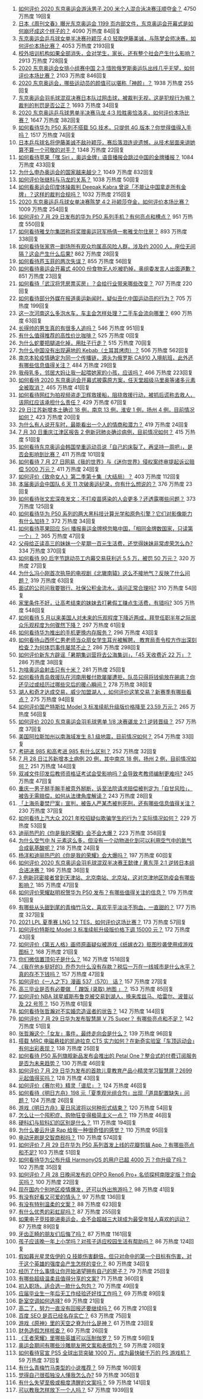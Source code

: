1. [如何评价 2020 东京奥运会游泳男子 200 米个人混合泳决赛汪顺夺金？](https://www.zhihu.com/question/476000617) 4750 万热度 19回复
1. [日本《周刊文春》曝光东京奥运会 1199 页内部文件，东京奥运会开幕式是如何崩坏成这个样子的？](https://www.zhihu.com/question/475755259) 4090 万热度 84回复
1. [东京奥运会乒乓球女单半决赛孙颖莎 4:0 轻取伊藤美诚，与陈梦会师决赛，如何评价本场比赛？](https://www.zhihu.com/question/475772055) 4053 万热度 2193回复
1. [校外培训机构如果全部消失，会对学生，家长，还有整个社会产生什么影响？](https://www.zhihu.com/question/385950125) 2913 万热度 728回复
1. [2020 东京奥运会女排小组赛中国 2:3 惜败俄罗斯奥运队出线几乎无望，如何评价本场比赛？](https://www.zhihu.com/question/475839694) 2103 万热度 846回复
1. [2020 东京奥运会，哪些运动员的颜值可以堪称「神颜」？](https://www.zhihu.com/question/474365779) 1938 万热度 255回复
1. [东京奥运会羽毛球混双决赛日本队过网击球，被裁判无视，这是犯规行为嘛？裁判的判罚是否公正？](https://www.zhihu.com/question/475764294) 1693 万热度 34回复
1. [2020 东京奥运乒乓球男单半决赛马龙 4:3 险胜奥恰洛夫，如何评价本场比赛？](https://www.zhihu.com/question/475842893) 1647 万热度 382回复
1. [如何看待华为 P50 系列不搭载 5G 技术，只提供 4G 版本？你觉得值得入手吗？](https://www.zhihu.com/question/475912010) 1517 万热度 74回复
1. [日本乒乓球名将伊藤美诚不敌孙颖莎，赛后落泪连说遗憾，从技术层面来讲她算不算一个可敬的对手？](https://www.zhihu.com/question/475817128) 1348 万热度 22回复
1. [如何看待苹果「嘿 Siri ，奥运金牌」语音播报会跳过中国的金牌播报？](https://www.zhihu.com/question/475550484) 1084 万热度 433回复
1. [为什么申办奥运会的国家越来越少？](https://www.zhihu.com/question/65333214) 1049 万热度 832回复
1. [如何评价张继科与马龙的关系？](https://www.zhihu.com/question/52471002) 1038 万热度 50回复
1. [如何看奥运会印度体操裁判 Deepak Kabra 曾说「不能让中国拿走所有金牌」？这样的裁判合规吗？](https://www.zhihu.com/question/475696213) 1032 万热度 215回复
1. [2020 东京奥运乒乓球女单决赛陈梦 4:2 孙颖莎夺金，如何评价本场比赛？](https://www.zhihu.com/question/475904630) 1009 万热度 254回复
1. [如何评价 7 月 29 日发布的华为 P50 系列手机？有何亮点和槽点？](https://www.zhihu.com/question/475896893) 951 万热度 550回复
1. [如何看待雅戈尔集团称将奖赠奥运冠军杨倩一套雅戈尔住房？](https://www.zhihu.com/question/475295335) 893 万热度 338回复
1. [如何看待张家界一剧场所有观众均属高风险人群，涉及约 2000 人，座位无间隔？这会产生什么后果?](https://www.zhihu.com/question/475630365) 862 万热度 28回复
1. [如何看待芦玉菲的两次失误？](https://www.zhihu.com/question/475410982) 855 万热度 56回复
1. [如何看待奥运会开幕式 4000 份食物无人吃被扔掉，奥组委发言人出面道歉？](https://www.zhihu.com/question/475607482) 851 万热度 23回复
1. [如何看待「武汉将凭房票买房」？会给行业带来哪些改变？](https://www.zhihu.com/question/475766858) 707 万热度 220回复
1. [如何看待部分外媒在报道奥运新闻时，疑似丑化中国运动员的行为？](https://www.zhihu.com/question/474786161) 705 万热度 199回复
1. [这一次河南这么多泡水车，车主会怎样处理？二手车会流向哪里？](https://www.zhihu.com/question/474074391) 690 万热度 63回复
1. [长得帅的男生真的有很多人追吗？](https://www.zhihu.com/question/466307046) 546 万热度 951回复
1. [有什么值得推荐的高性价比咖啡？](https://www.zhihu.com/xen/market/mall/detail/1403798945961713664?utm_source=zhihu&utm_division=rebang&utm_campaign=guaerkafei) 525 万热度 0回复
1. [为什么蛇要把腿进化掉，用肚子行走？](https://www.zhihu.com/question/457795798) 515 万热度 70回复
1. [为什么中国没有出现遍地的 Kebab（土耳其烤肉）？](https://www.zhihu.com/question/33937466) 506 万热度 562回复
1. [南京本轮疫情确定为同一个传播链，源头为俄罗斯 CA910 入境航班，此外还有哪些信息值得关注？](https://www.zhihu.com/question/476026841) 484 万热度 29回复
1. [我母乳多，邻居大妈让我一起喂她家的小孩，应该吗？](https://www.zhihu.com/question/471842469) 466 万热度 223回复
1. [如何看待 2020 东京奥运会开幕式披露原方案，任天堂超级马里奥等诸多元素全被取消？](https://www.zhihu.com/question/475757800) 465 万热度 41回复
1. [如何看待网红为拍视频盗走卫辉救援船，阻挠救援行动，被抓后谎称去救人，该网红应该承担什么责任？](https://www.zhihu.com/question/475789969) 429 万热度 67回复
1. [29 日江苏新增本土确诊 18 例，南京 13 例，淮安 1 例，扬州 4 例，目前情况如何？](https://www.zhihu.com/question/475981384) 423 万热度 20回复
1. [为什么有人说开车时，最能看出一个人的情商和潜力？](https://www.zhihu.com/question/465346552) 419 万热度 24回复
1. [7 月 30 日重庆江津区报告 2 例新冠肺炎确诊病例，目前情况如何？](https://www.zhihu.com/question/475993693) 415 万热度 51回复
1. [如何看待东京奥运会韩国举重运动员说「自己的床裂了，再坚持一周吧」，是否会影响到比赛？](https://www.zhihu.com/question/475499397) 411 万热度 101回复
1. [如何看待 7 月 27 日网易《我的世界》与《迷你世界》侵权案终审提起诉讼赔偿 5000 万元？](https://www.zhihu.com/question/475525004) 411 万热度 24回复
1. [如何评价《致命女人》第二季第十集（大结局）？](https://www.zhihu.com/question/475822047) 403 万热度 112回复
1. [本届奥运会中国队 6 天 11 次破奥运纪录，你有什么想说的？](https://www.zhihu.com/question/475898680) 376 万热度 23回复
1. [如何看待张文宏深夜发文：不打疫苗感染的人会更多？还透露哪些问题？](https://www.zhihu.com/question/475729775) 373 万热度 125回复
1. [如何看待华为 P50 系列的两大黑科技计算光学和原色引擎？它们对影像能力有什么加持？](https://www.zhihu.com/question/475903131) 372 万热度 34回复
1. [如何看待苹果回应 Siri 播报奥运金牌榜忽略中国，「相同金牌数国家，只读第一个」？](https://www.zhihu.com/question/475742001) 365 万热度 47回复
1. [父母给正读高三的妹妹一个星期一百元生活费，还觉得妹妹非常虚荣怎么办?](https://www.zhihu.com/question/421152141) 334 万热度 370回复
1. [如何看待 90 后字节跳动员工内幕交易获利近 5.5 万，被罚 50 万元？](https://www.zhihu.com/question/475601703) 320 万热度 27回复
1. [为什么冯小刚首次执导的电视剧《北辙南辕》这么不接地气？反映了什么问题？](https://www.zhihu.com/question/472154766) 319 万热度 63回复
1. [面试的公司问我要银行、社保公积金流水，请问正常合理吗?](https://www.zhihu.com/question/459781338) 310 万热度 54回复
1. [家里条件不好，让高考结束的妹妹去打暑假工赚点生活费，有错吗?](https://www.zhihu.com/question/470043614) 305 万热度 548回复
1. [如何看待 5 月以来美国人对未来的乐观程度下降近两成，拜登任职半年之际民众乐观程度为何骤然下降？](https://www.zhihu.com/question/475023942) 297 万热度 61回复
1. [如何看待华为推出的手机更换内存服务？](https://www.zhihu.com/question/475979368) 296 万热度 43回复
1. [如何看待山西怀仁男老师当众扇女学生耳光被解聘， 教育局责令校方作出深刻检查？为何体罚事件屡禁不止？](https://www.zhihu.com/question/475557407) 286 万热度 298回复
1. [如何评价新东方辟谣「暑期集训营将去公海集训」，「45 天收费近 22 万」？](https://www.zhihu.com/question/475294748) 286 万热度 38回复
1. [为啥奥运会射击只有十米？](https://www.zhihu.com/question/474592113) 281 万热度 25回复
1. [如何看待青岛救援队在河南用餐付款屡屡遭拒，队员只得将钱偷放在碗底？你还见过或经历过哪些灾后的暖心瞬间？](https://www.zhihu.com/question/475498737) 278 万热度 38回复
1. [湖人和奇才达成交易，威少加盟湖人 ，如何评价这笔交易？新赛季有哪些看点？](https://www.zhihu.com/question/475981272) 275 万热度 94回复
1. [如何评价国产特斯拉 Model 3 标准续航升级版价格降至 23.59 万元？](https://www.zhihu.com/question/476028517) 265 万热度 56回复
1. [如何评价 2020 东京奥运会羽毛球男单 1/8 决赛谌龙 2:1 逆转晋级？](https://www.zhihu.com/question/475908486) 257 万热度 37回复
1. [美国阿拉斯加州以南海域发生 8.1 级地震，目前情况如何？](https://www.zhihu.com/question/475828135) 254 万热度 33回复
1. [考研进 985 和高考进 985 有什么区别？](https://www.zhihu.com/question/475784933) 252 万热度 32回复
1. [7 月 28 日江苏新增本土病例 20 例，其中南京 18 例，扬州 2 例，目前情况如何？](https://www.zhihu.com/question/475731570) 251 万热度 144回复
1. [双减文件印发后教师资格证考试会受影响吗？会导致考教师编制更难吗?](https://www.zhihu.com/question/474676155) 245 万热度 47回复
1. [重庆一男子掰手腕手被意外掰断，诉至法院请求赔偿被判定为「自甘风险」，被告无需赔偿，如何从法律角度解读？](https://www.zhihu.com/question/475595170) 243 万热度 28回复
1. [「上海杀妻焚尸案」宣判，被告人严某杰被判死刑，还有哪些信息值得关注？](https://www.zhihu.com/question/476027874) 230 万热度 37回复
1. [如何看待上汽大众 2021 年校招疑似欺骗学生的行为？实际情况如何？](https://www.zhihu.com/question/475576085) 229 万热度 53回复
1. [迪丽热巴的《你是我的荣耀》会不会大爆？](https://www.zhihu.com/question/471738334) 223 万热度 358回复
1. [为什么空气中 N 元素这么多，但没有一个动物进化到可以利用空气中的氮气合成氨基酸呢？](https://www.zhihu.com/question/454756159) 218 万热度 24回复
1. [杨洋和迪丽热巴的《你是我的荣耀》会大爆吗？](https://www.zhihu.com/question/475120357) 197 万热度 60回复
1. [如何评价 2020 东京奥运会羽毛球混双半决赛王懿律 / 黄东萍 2:1 逆转日本组合进决赛？](https://www.zhihu.com/question/475724443) 196 万热度 36回复
1. [3 例新冠密接者曾到天津站、北京南站、北京站，这对京津地区防疫会有哪些影响？](https://www.zhihu.com/question/475671670) 185 万热度 47回复
1. [如何评价荣耀赵明祝贺华为 P50 发布？有哪些值得关注的信息？](https://www.zhihu.com/question/475914965) 179 万热度 51回复
1. [有哪些从头甜到尾的青梅竹马文，喜欢平平淡淡不狗血，一直甜的？](https://www.zhihu.com/question/374405076) 177 万热度 327回复
1. [2021 LPL 夏季赛 LNG 1:2 TES，如何评价这场比赛？](https://www.zhihu.com/question/475882815) 173 万热度 57回复
1. [如何评价特斯拉 Model 3 标准续航升级版价格下调 15000 元？](https://www.zhihu.com/question/476031459) 172 万热度 43回复
1. [如何评价《第五人格》画师原画疑似被游戏《纸嫁衣2》抠图抄袭使用成游戏图标？](https://www.zhihu.com/question/475046438) 168 万热度 21回复
1. [你们微信置顶句子是什么？](https://www.zhihu.com/question/353636992) 162 万热度 1518回复
1. [《我在他乡挺好的》乔乔为什么没有存款？税后一万在一线城市是什么水平？真的存不下钱吗？](https://www.zhihu.com/question/475247793) 157 万热度 47回复
1. [如何评价《一人之下》漫画 537（570） 话？](https://www.zhihu.com/question/475953565) 157 万热度 27回复
1. [高三毕业是否有必要做 「 蹭饭 (录取) 地图 」？](https://www.zhihu.com/question/412986543) 153 万热度 85回复
1. [如何评价 NBA 球星威斯布鲁克被交易到湖人，换来库兹马、哈雷尔、波普以及 22 号签？](https://www.zhihu.com/question/475979318) 150 万热度 61回复
1. [如何看待张哲瀚对不实婚恋造谣者的状告？](https://www.zhihu.com/question/475900346) 142 万热度 144回复
1. [如何评价 7 月 29 日华为发布智慧屏 V 75 Super？ 有哪些亮点和不足？](https://www.zhihu.com/question/475908841) 142 万热度 51回复
1. [张哲瀚这个「女友」事件，最终走向会是什么？](https://www.zhihu.com/question/474948298) 139 万热度 96回复
1. [搭载 MRC 电磁悬挂的凯迪拉克 CT5 实力如何？在新奇实验室「车顶运动会」有何出彩表现？](https://www.zhihu.com/question/475671226) 138 万热度 25回复
1. [如何看待 P50 系列旗舰新品发布会推出的 Petal One？整合式的付费订阅服务是否为未来趋势？](https://www.zhihu.com/question/475918390) 130 万热度 46回复
1. [如何评价 7 月 29 日华为发布的首款儿童教育产品小精灵学习智慧屏？2699 元起值得买吗？](https://www.zhihu.com/question/475910319) 128 万热度 43回复
1. [如何评价《赛尔号》精灵「谱尼」？](https://www.zhihu.com/question/310626943) 124 万热度 46回复
1. [如何看待《明日方舟》198 元「夏季观光组合包」出现「道具配置缺失」问题？](https://www.zhihu.com/question/475890135) 124 万热度 26回复
1. [游戏《明日方舟》夏日风波将以何种形式结束？](https://www.zhihu.com/question/475796843) 120 万热度 54回复
1. [怎么让一个囤积症、购物狂变得极简主义一点？](https://www.zhihu.com/question/462896547) 119 万热度 46回复
1. [硬科幻与软科幻的区别是什么？](https://www.zhihu.com/question/312837261) 111 万热度 194回复
1. [为什么姜云升讲 Rap 给我一种很奇怪的感觉？](https://www.zhihu.com/question/470556249) 110 万热度 95回复
1. [电动牙刷是交智商税吗？](https://www.zhihu.com/question/426635230) 110 万热度 574回复
1. [如何评价 7 月 29 日在华为 P50 系列首发上线的花瓣剪辑 App ？有哪些亮点和不足?](https://www.zhihu.com/question/475914862) 103 万热度 51回复
1. [如何看待华为公布升级 HarmonyOS 的用户已超 4000 万？你升级了吗？](https://www.zhihu.com/question/475903727) 102 万热度 35回复
1. [如何评价 7 月 28 日晚间发布的 OPPO Reno6 Pro+ 名侦探柯南限定版？你会买吗？](https://www.zhihu.com/question/475526069) 100 万热度 22回复
1. [现在国内个别地区疫情爆发，还可以外出旅游吗？](https://www.zhihu.com/question/475407595) 98 万热度 41回复
1. [有没有好看又可爱的情头？](https://www.zhihu.com/question/438709941) 97 万热度 136回复
1. [有没有特别温柔的文案？](https://www.zhihu.com/question/376822866) 88 万热度 623回复
1. [有什么优秀的彩虹屁吗？](https://www.zhihu.com/question/313455842) 87 万热度 255回复
1. [如果电子竞技能进奥运会，会不会超越三大球成为最受年轻人喜欢的运动？](https://www.zhihu.com/question/475438538) 87 万热度 89回复
1. [牙齿正畸的朋友们后悔了吗？](https://www.zhihu.com/question/308980503) 87 万热度 1161回复
1. [孩子应该晚一年上小学吗？对孩子适应校园生活有帮助吗？](https://www.zhihu.com/question/469903664) 86 万热度 124回复
1. [假如暮光星灵佐伊的 Q 技能伤害翻倍，但只对命中的第一个目标有伤害，对于这个英雄的强度会产生怎样的变化？](https://www.zhihu.com/question/473983852) 80 万热度 34回复
1. [经历了什么事情让你开始渴望拥有自己的房子？](https://www.zhihu.com/question/475305982) 79 万热度 25回复
1. [有哪些超级温柔且值得分享的文案?](https://www.zhihu.com/question/398204205) 71 万热度 360回复
1. [初入职场，适合选一款什么包包？](https://www.zhihu.com/question/30042192) 70 万热度 49回复
1. [应届毕业生一年后无工作经验还好找工作吗？](https://www.zhihu.com/question/293802796) 69 万热度 89回复
1. [卧室空调如何选择?](https://www.zhihu.com/question/29811499) 69 万热度 21回复
1. [高二了，努力一直没有回报还要继续吗？](https://www.zhihu.com/question/475666425) 66 万热度 210回复
1. [百度 SEO 是否已经名存实亡？](https://www.zhihu.com/question/27087922) 63 万热度 75回复
1. [游戏《原神》里的天空之脊为什么是神？](https://www.zhihu.com/question/473140056) 61 万热度 23回复
1. [财务造假怎样核查？](https://www.zhihu.com/question/435611597) 60 万热度 26回复
1. [《王者荣耀》里哪些英雄可以压制伽罗？](https://www.zhihu.com/question/474327322) 59 万热度 59回复
1. [奥运会期间有哪些沙雕朋友圈文案和表情包？](https://www.zhihu.com/question/475020203) 59 万热度 28回复
1. [如何看待官宣 PS5 全球出货突破 1000 万，成为最快破千万的 PS 游戏机？](https://www.zhihu.com/question/475663535) 59 万热度 37回复
1. [有什么青梅竹马类型的小说推荐？](https://www.zhihu.com/question/266632758) 59 万热度 160回复
1. [觉得自己很孤独没人懂我怎么办?](https://www.zhihu.com/question/473582569) 59 万热度 305回复
1. [有什么失望至极或极度清醒的文案吗？](https://www.zhihu.com/question/465666518) 59 万热度 141回复
1. [可以教我怎样放下一个人吗？](https://www.zhihu.com/question/467671365) 57 万热度 1939回复